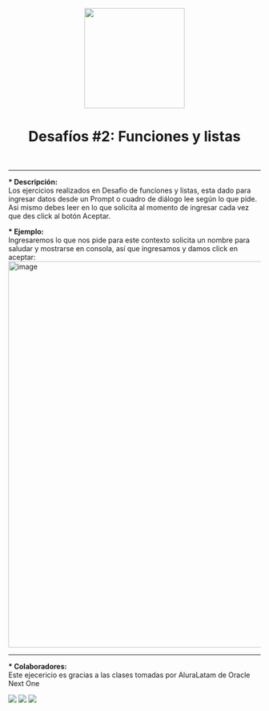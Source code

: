 <p align="center">
  <img src="https://www.dexerto.com/cdn-image/wp-content/uploads/2024/04/30/satoru-gojo-jujutsu-kaisen.jpg"  width="200" 
       style="border-radius:50;"></img>
</p>
<h1 align="center">Desafíos #2: Funciones y listas</h1>
<br>
<hr noshade>
<b>* Descripción:</b><br>
Los ejercicios realizados en Desafio de funciones y listas, esta dado para ingresar datos desde un Prompt o cuadro de diálogo lee según lo que pide.
Asi mismo debes leer en lo que solicita al momento de ingresar cada vez que des click al botón Aceptar.
<p>
<b>* Ejemplo:</b><br>
Ingresaremos lo que nos pide para este contexto solicita un nombre para saludar y mostrarse en consola, así que ingresamos y damos click en aceptar:
<br>
<img width="1580" height="770" alt="image" src="https://github.com/user-attachments/assets/3081c678-d343-41de-a964-7dc37bf7fa25" />
<br>

<hr>
<b>* Colaboradores:</b><br>
Este ejecericio es gracias a las clases tomadas por AluraLatam de Oracle Next One
<p>

<img src="https://img.shields.io/badge/| Proyecto-Terminado-blue?logo=Redragon"></img>
<img src="https://img.shields.io/badge/| Codigo-HTML_CSS_JavaScript-orange ?logo=htmx"></img>
<img src="https://img.shields.io/badge/Muchas_Gracias_por_descargar-8A2BE2"></img>
